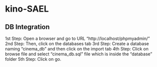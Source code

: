 # kino-SAEL
## DB Integration
1st Step: Open a browser and go to URL “http://localhost/phpmyadmin/”
2nd Step: Then, click on the databases tab
3rd Step: Create a database naming “cinema_db” and then click on the import tab
4th Step: Click on browse file and select “cinema_db.sql” file which is inside the “database” folder
5th Step: Click on go.
